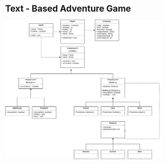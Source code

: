 # Text - Based Adventure Game

[![Class Diagram](https://raw.githubusercontent.com/Kodluyoruz/taskforce/main/java102/advgame-1/figures/class-diagram.jpg)]()

